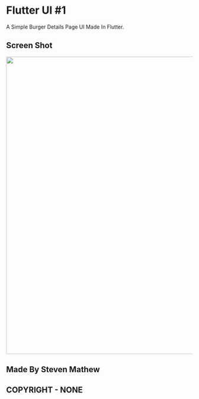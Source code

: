 # Flutter UI #1

A Simple Burger Details Page UI Made In Flutter.

## Screen Shot

<img src="https://sjmodelagency.com/app/appimg/flutter1.png" height="800px">

## Made By Steven Mathew

## COPYRIGHT - NONE 
